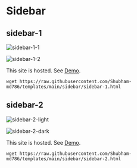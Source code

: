 # Sidebar

## sidebar-1

![sidebar-1-1](./images/sidebar-1-1.jpg)

![sidebar-1-2](./images/sidebar-1-2.jpg)

This site is hosted. See [Demo](https://templatos.netlify.app/sidebar/sidebar-1).

`wget https://raw.githubusercontent.com/Shubham-md786/templates/main/sidebar/sidebar-1.html`

## sidebar-2

![sidebar-2-light](./images/sidebar-2-light.jpg)

![sidebar-2-dark](./images/sidebar-2-dark.jpg)

This site is hosted. See [Demo](https://templatos.netlify.app/sidebar/sidebar-2).

`wget https://raw.githubusercontent.com/Shubham-md786/templates/main/sidebar/sidebar-2.html`
